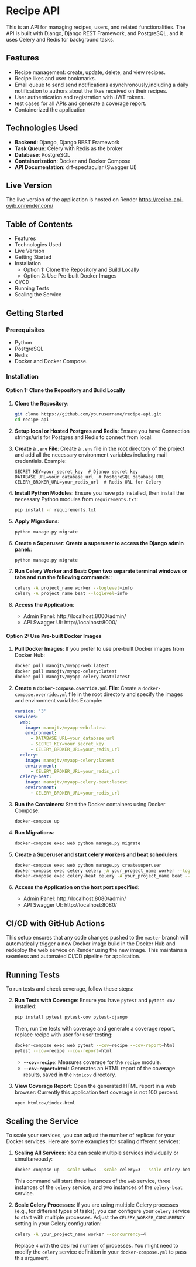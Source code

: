 # Recipe API

This is an API for managing recipes, users, and related functionalities. The API is built with Django, Django REST Framework, and PostgreSQL, and it uses Celery and Redis for background tasks.

## Features
- Recipe management: create, update, delete, and view recipes.
- Recipe likes and user bookmarks.
- Email queue to send send notifications asynchronously,including a daily notification to authors about the likes received on their recipes.
- User authentication and registration with JWT tokens.
- test cases for all APIs and generate a coverage report.
- Containerized the application

## Technologies Used
- **Backend**: Django, Django REST Framework
- **Task Queue**: Celery with Redis as the broker
- **Database**: PostgreSQL
- **Containerization**: Docker and Docker Compose
- **API Documentation**: drf-spectacular (Swagger UI)

## Live Version
The live version of the application is hosted on Render <https://recipe-api-oyib.onrender.com/>


## Table of Contents
- Features
- Technologies Used
- Live Version
- Getting Started
- Installation
  - Option 1: Clone the Repository and Build Locally
  - Option 2: Use Pre-built Docker Images
- CI/CD
- Running Tests
- Scaling the Service

## Getting Started

### Prerequisites
- Python 
- PostgreSQL 
- Redis 
- Docker and Docker Compose.



### Installation

#### Option 1: Clone the Repository and Build Locally

1. **Clone the Repository**:
    ```bash
    git clone https://github.com/yourusername/recipe-api.git
    cd recipe-api
    ```
2. **Setup local or Hosted Postgres and Redis**:
   Ensure you have Connection strings/urls for Postgres and Redis to connect from local:


3. **Create a `.env` File**:
   Create a `.env` file in the root directory of the project and add all the necessary environment variables including mail credentials. Example:

    ```env
    SECRET_KEY=your_secret_key  # Django secret key
    DATABASE_URL=your_database_url  # PostgreSQL database URL
    CELERY_BROKER_URL=your_redis_url  # Redis URL for Celery
    ```
4. **Install Python Modules**:
   Ensure you have `pip` installed, then install the necessary Python modules from `requirements.txt`:

    ```bash
    pip install -r requirements.txt
    ```
5. **Apply Migrations**:

    ```bash
    python manage.py migrate
    ```
6. **Create a Superuser: Create a superuser to access the Django admin panel:**:

    ```bash
    python manage.py migrate
    ```
7. **Run Celery Worker and Beat: Open two separate terminal windows or tabs and run the following commands:**:

    ```bash
    celery -A project_name worker --loglevel=info
    celery -A project_name beat --loglevel=info
    ```

8. **Access the Application**:
    - Admin Panel: http://localhost:8000/admin/
    - API Swagger UI: http://localhost:8000/

#### Option 2: Use Pre-built Docker Images

1. **Pull Docker Images**:
    If you prefer to use pre-built Docker images from Docker Hub:

    ```bash
    docker pull manojtv/myapp-web:latest
    docker pull manojtv/myapp-celery:latest
    docker pull manojtv/myapp-celery-beat:latest
    ```

2. **Create a `docker-compose.override.yml` File**:
   Create a `docker-compose.override.yml` file in the root directory and specify the images and environment variables  Example:

    ```yaml
    version: '3'
    services:
      web:
        image: manojtv/myapp-web:latest
        environment:
          - DATABASE_URL=your_database_url
          - SECRET_KEY=your_secret_key
          - CELERY_BROKER_URL=your_redis_url
      celery:
        image: manojtv/myapp-celery:latest
        environment:
          - CELERY_BROKER_URL=your_redis_url
      celery-beat:
        image: manojtv/myapp-celery-beat:latest
        environment:
          - CELERY_BROKER_URL=your_redis_url
    ```

3. **Run the Containers**:
    Start the Docker containers using Docker Compose:

    ```bash
    docker-compose up
    ```

4. **Run Migrations**:

    ```bash
    docker-compose exec web python manage.py migrate
    ```

5. **Create a Superuser and start celery workers and beat schedulers**:

    ```bash
    docker-compose exec web python manage.py createsuperuser
    docker-compose exec celery celery -A your_project_name worker --loglevel=info
    docker-compose exec celery-beat celery -A your_project_name beat --loglevel=info
    ```

6. **Access the Application on the host port specified**:
    - Admin Panel: http://localhost:8080/admin/
    - API Swagger UI: http://localhost:8080/


## CI/CD with GitHub Actions

This setup ensures that any code changes pushed to the `master` branch will automatically trigger a new Docker image build in the Docker Hub and redeploy the web service on Render using the new image. This maintains a seamless and automated CI/CD pipeline for application. 


## Running Tests

To run tests and check coverage, follow these steps:

2. **Run Tests with Coverage**:
    Ensure you have `pytest` and `pytest-cov` installed:

    ```bash
    pip install pytest pytest-cov pytest-django
    ```

    Then, run the tests with coverage and generate a coverage report, replace recipe with user for user testing:

    ```bash
    docker-compose exec web pytest --cov=recipe --cov-report=html
    pytest --cov=recipe --cov-report=html
    ```

    - **`--cov=recipe`**: Measures coverage for the `recipe` module.
    - **`--cov-report=html`**: Generates an HTML report of the coverage results, saved in the `htmlcov` directory.

2. **View Coverage Report**:
    Open the generated HTML report in a web browser: Currently this application test coverage is not 100 percent.

    ```bash
    open htmlcov/index.html
    ```
## Scaling the Service

To scale your services, you can adjust the number of replicas for your Docker services. Here are some examples for scaling different services:

1. **Scaling All Services**:
   You can scale multiple services individually or simultaneously:

    ```bash
    docker-compose up --scale web=3 --scale celery=3 --scale celery-beat=2
    ```

    This command will start three instances of the `web` service, three instances of the `celery` service, and two instances of the `celery-beat` service.

2. **Scale Celery Processes**:
   If you are using multiple Celery processes (e.g., for different types of tasks), you can configure your `celery` service to start with multiple processes. Adjust the `CELERY_WORKER_CONCURRENCY` setting in your Celery configuration:

    ```bash
    celery -A your_project_name worker --concurrency=4
    ```

    Replace `4` with the desired number of processes. You might need to modify the `celery` service definition in your `docker-compose.yml` to pass this argument.



